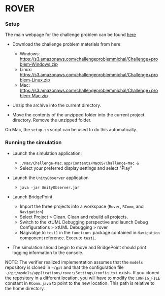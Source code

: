 # ROVER

### Setup

The main webpage for the challenge problem can be found
[here](https://mdetools.github.io/mdetools18/challengeproblem.html)

* Download the challenge problem materials from here:  
  - Windows: https://s3.amazonaws.com/challengeproblemmichal/Challenge+problem-Windows.zip
  - Linux: https://s3.amazonaws.com/challengeproblemmichal/Challenge+problem-Linux.zip
  - Mac: https://s3.amazonaws.com/challengeproblemmichal/Challenge+problem-Mac.zip

* Unzip the archive into the current directory.

* Move the contents of the unzipped folder into the current project directory.
  Remove the unzipped folder.

On Mac, the `setup.sh` script can be used to do this automatically.

### Running the simulation

* Launch the simulation application:
  - `./Mac/Challenge-Mac.app/Contents/MacOS/Challenge-Mac &`
  - Select your preferred display settings and select "Play"
* Launch the `UnityObserver` application
  - `java -jar UnityObserver.jar`

* Launch BridgePoint
  - Import the three projects into a workspace (`Rover`, `RComm`, and
    `Navigation`)
  - Select Project > Clean. Clean and rebuild all projects.
  - Switch to the xtUML Debugging perspective and launch Debug Configurations >
    xtUML Debugging > rover
  - Nagivatge to `test1` in the `functions` package contained in `Navigation`
    component reference. Execute `test1`.

* The simulation should begin to move and BridgePoint should print logging
  information to the console.

NOTE: The verifier realized implementation assumes that the `models` repository
is cloned in `~/git` and that the configuration file
`~/git/models/applications/rover/Settings/config.txt` exists. If you cloned the
repository in a different location, you will have to modify the `CONFIG_FILE`
constant in `RComm.java` to point to the new location. This path is relative to
the home directory.

